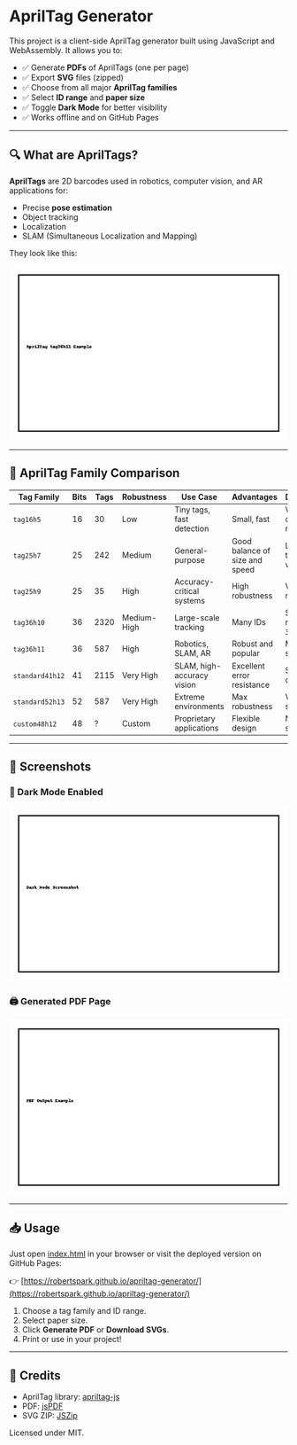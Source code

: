 # AprilTag Generator

This project is a client-side AprilTag generator built using JavaScript and WebAssembly. It allows you to:

- ✅ Generate **PDFs** of AprilTags (one per page)
- ✅ Export **SVG** files (zipped)
- ✅ Choose from all major **AprilTag families**
- ✅ Select **ID range** and **paper size**
- ✅ Toggle **Dark Mode** for better visibility
- ✅ Works offline and on GitHub Pages

---

## 🔍 What are AprilTags?

**AprilTags** are 2D barcodes used in robotics, computer vision, and AR applications for:

- Precise **pose estimation**
- Object tracking
- Localization
- SLAM (Simultaneous Localization and Mapping)

They look like this:

![AprilTag Example](images/tag36h11_example.png)

---

## 🧩 AprilTag Family Comparison

| Tag Family         | Bits | Tags | Robustness | Use Case                      | Advantages                                      | Disadvantages                                   |
|--------------------|------|------|------------|-------------------------------|------------------------------------------------|------------------------------------------------|
| `tag16h5`          | 16   | 30   | Low        | Tiny tags, fast detection     | Small, fast                                     | Very low capacity, poor noise tolerance        |
| `tag25h7`          | 25   | 242  | Medium     | General-purpose               | Good balance of size and speed                 | Less robust than `h9` or `h11` variants        |
| `tag25h9`          | 25   | 35   | High       | Accuracy-critical systems     | High robustness                                | Very limited number of tags                    |
| `tag36h10`         | 36   | 2320 | Medium-High| Large-scale tracking          | Many IDs                                       | Slightly less robust than `36h11`              |
| `tag36h11`         | 36   | 587  | High       | Robotics, SLAM, AR            | Robust and popular                             | Moderate tag size required                     |
| `standard41h12`    | 41   | 2115 | Very High  | SLAM, high-accuracy vision    | Excellent error resistance                     | Slower to detect                               |
| `standard52h13`    | 52   | 587  | Very High  | Extreme environments          | Max robustness                                 | Very large, slow to detect                     |
| `custom48h12`      | 48   | ?    | Custom     | Proprietary applications      | Flexible design                                | Not widely supported                           |

---

## 📸 Screenshots

### 🎨 Dark Mode Enabled

![Dark Mode](images/darkmode_screenshot.png)

### 🖨️ Generated PDF Page

![PDF Example](images/pdf_example.png)

---

## 📥 Usage

Just open [index.html](/docs/index.html) in your browser or visit the deployed version on GitHub Pages:

👉 [https://robertspark.github.io/apriltag-generator/](https://robertspark.github.io/apriltag-generator/)

1. Choose a tag family and ID range.
2. Select paper size.
3. Click **Generate PDF** or **Download SVGs**.
4. Print or use in your project!

---

## 📁 Credits

- AprilTag library: [apriltag-js](https://github.com/AprilRobotics/apriltag-js)
- PDF: [jsPDF](https://github.com/parallax/jsPDF)
- SVG ZIP: [JSZip](https://github.com/Stuk/jszip)

Licensed under MIT.
